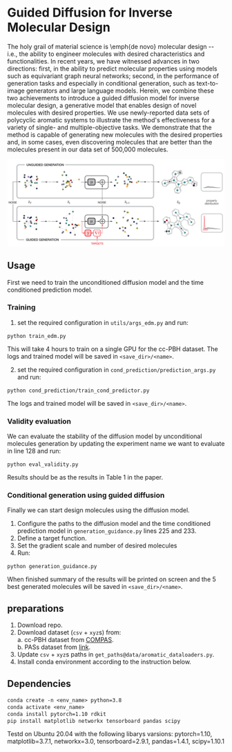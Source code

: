 # Guided Diffusion for Inverse Molecular Design

The holy grail of material science is \emph{de novo} molecular design -- i.e., the ability to engineer molecules with desired characteristics and functionalities. In recent years, we have witnessed advances in two directions: first, in the ability to predict molecular properties using models such as equivariant graph neural networks; second, in the performance of generation tasks and especially in conditional generation, such as text-to-image generators and large language models. Herein, we combine these two achievements to introduce a guided diffusion model for inverse molecular design, a generative model that enables design of novel molecules with desired properties. We use newly-reported data sets of polycyclic aromatic systems to illustrate the method's effectiveness for a variety of single- and multiple-objective tasks. We demonstrate that the method is capable of generating new molecules with the desired properties and, in some cases, even discovering molecules that are better than the molecules present in our data set of 500,000 molecules.

![GUDI workflow](GUDI.png)

## Usage
First we need to train the unconditioned diffusion model and the time conditioned 
prediction model.
### Training
1. set the required configuration in `utils/args_edm.py` and run:
```
python train_edm.py
```
This will take 4 hours to train on a single GPU for the cc-PBH dataset. The logs and trained model will be saved in `<save_dir>/<name>`.  


2. set the required configuration in `cond_prediction/prediction_args.py` and run:
```
python cond_prediction/train_cond_predictor.py
```
The logs and trained model will be saved in `<save_dir>/<name>`. 

### Validity evaluation
We can evaluate the stability of the diffusion model by unconditional molecules generation
by updating the experiment name we want to evaluate in line 128 and run:
```
python eval_validity.py
```
Results should be as the results in Table 1 in the paper.


### Conditional generation using guided diffusion
Finally we can start design molecules using the diffusion model. 
1. Configure the paths to the diffusion model and the time conditioned prediction model 
in `generation_guidance.py` lines 225 and 233.
2. Define a target function.
3. Set the gradient scale and number of desired molecules
4. Run:
```
python generation_guidance.py
```
When finished summary of the results will be printed on screen and the 5 best generated molecules will be saved in `<save_dir>/<name>`. 


## preparations
1. Download repo.  
2. Download dataset (`csv` + `xyz`s) from:  
  a. cc-PBH dataset from [COMPAS](https://gitlab.com/porannegroup/compas).  
  b. PASs dataset from [link](https://zenodo.org/record/7798697#.ZCwls-zP1hE).  
4. Update `csv` + `xyz`s paths in `get_paths@data/aromatic_dataloaders.py`.
5. Install conda environment according to the instruction below.

## Dependencies
```
conda create -n <env_name> python=3.8
conda activate <env_name>
conda install pytorch=1.10 rdkit
pip install matplotlib networkx tensorboard pandas scipy
```
Testd on Ubuntu 20.04 with the following libarys varsions:
pytorch=1.10, matplotlib=3.7.1, networkx=3.0, tensorboard=2.9.1, pandas=1.4.1, scipy=1.10.1
